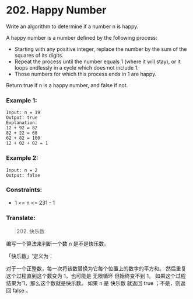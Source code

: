 # 202. Happy Number

Write an algorithm to determine if a number n is happy.

A happy number is a number defined by the following process:

* Starting with any positive integer, replace the number by the sum of the squares of its digits.
* Repeat the process until the number equals 1 (where it will stay), or it loops endlessly in a cycle which does not include 1.
* Those numbers for which this process ends in 1 are happy.

Return true if n is a happy number, and false if not.

### Example 1:

```
Input: n = 19
Output: true
Explanation:
12 + 92 = 82
82 + 22 = 68
62 + 82 = 100
12 + 02 + 02 = 1
```

### Example 2:

```
Input: n = 2
Output: false
```

### Constraints:

* 1 <= n <= 231 - 1

### Translate:

> 202. 快乐数

编写一个算法来判断一个数 n 是不是快乐数。

「快乐数」'定义为：

对于一个正整数，每一次将该数替换为它每个位置上的数字的平方和。
然后重复这个过程直到这个数变为 1，也可能是 无限循环 但始终变不到 1。
如果这个过程 结果为'1，那么这个数就是快乐数。
如果 n 是 快乐数 就返回 true ；不是，则返回 false 。